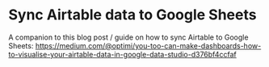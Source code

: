 # Sync Airtable data to Google Sheets

A companion to this blog post / guide on how to sync Airtable to Google Sheets: https://medium.com/@optimi/you-too-can-make-dashboards-how-to-visualise-your-airtable-data-in-google-data-studio-d376bf4ccfaf
